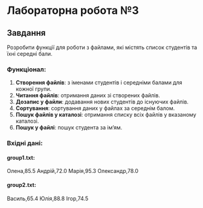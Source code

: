 # Лабораторна робота №3

## Завдання
Розробити функції для роботи з файлами, які містять список студентів та їхні середні бали. 

### Функціонал:
1. **Створення файлів**: з іменами студентів і середніми балами для кожної групи.
2. **Читання файлів**: отримання даних зі створених файлів.
3. **Дозапис у файли**: додавання нових студентів до існуючих файлів.
4. **Сортування**: сортування даних у файлах за середнім балом.
5. **Пошук файлів у каталозі**: отримання списку всіх файлів у вказаному каталозі.
6. **Пошук у файлі**: пошук студента за ім’ям.

### Вхідні дані:
#### group1.txt:
Олена,85.5 Андрій,72.0 Марія,95.3 Олександр,78.0


#### group2.txt:
Василь,65.4 Юлія,88.8 Ігор,74.5

